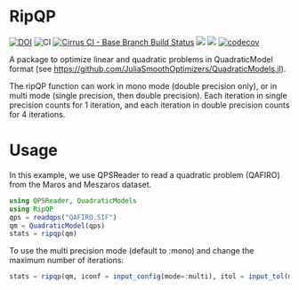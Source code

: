 # RipQP

[![DOI](https://zenodo.org/badge/DOI/10.5281/zenodo.4309783.svg)](https://doi.org/10.5281/zenodo.4309783)
![CI](https://github.com/JuliaSmoothOptimizers/RipQP.jl/workflows/CI/badge.svg?branch=master)
[![Cirrus CI - Base Branch Build Status](https://img.shields.io/cirrus/github/JuliaSmoothOptimizers/RipQP.jl?logo=Cirrus%20CI)](https://cirrus-ci.com/github/JuliaSmoothOptimizers/RipQP.jl)
[![](https://img.shields.io/badge/docs-dev-blue.svg)](https://JuliaSmoothOptimizers.github.io/RipQP.jl/dev)
[![](https://img.shields.io/badge/docs-stable-3f51b5.svg)](https://JuliaSmoothOptimizers.github.io/RipQP.jl/stable)
[![codecov](https://codecov.io/gh/JuliaSmoothOptimizers/RipQP.jl/branch/master/graph/badge.svg)](https://codecov.io/gh/JuliaSmoothOptimizers/RipQP.jl)

A package to optimize linear and quadratic problems in QuadraticModel format
(see https://github.com/JuliaSmoothOptimizers/QuadraticModels.jl).

The ripQP function can work in mono mode (double precision only), or in multi
mode (single precision, then double precision).
Each iteration in single precision counts for 1 iteration, and each iteration in
double precision counts for 4 iterations.

# Usage

In this example, we use QPSReader to read a quadratic problem (QAFIRO) from the
Maros and Meszaros dataset.

```julia
using QPSReader, QuadraticModels
using RipQP
qps = readqps("QAFIRO.SIF")
qm = QuadraticModel(qps)
stats = ripqp(qm)
```

To use the multi precision mode (default to :mono) and change the maximum number of iterations:
```julia
stats = ripqp(qm, iconf = input_config(mode=:multi), itol = input_tol(max_iter=100))
```
